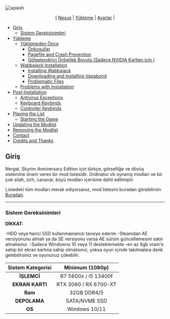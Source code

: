 ![splash](https://github.com/user-attachments/assets/54bce3d5-aa78-4c02-be28-da9efb27411f)

<p align="center">
  [ <a href="https://www.nexusmods.com/skyrimspecialedition/mods/128190">Nexus</a> |
  <a href="https://github.com/candrmz/Nergal-Mod-List-TR/blob/main/README.md">Yükleme</a> |
  <a href="https://github.com/candrmz/Nergal-Mod-List-TR/blob/main/D%C3%B6k%C3%BCmanlar/Ayarlar">Ayarlar</a> |


 - [Giriş](#Giriş)
   - [Sistem Gereksinimleri](#Sistem-Gereksinimleri)
  - [Yükleme](#Yükleme)
    - [Yüklemeden Önce](#Yüklemeden-Önce)
      - [Önkoşullar](#Önkoşullar)
      - [Pagefile and Crash Prevention](#pagefile-and-crash-prevention)
      - [Gölgelendirici Önbellek Boyutu (Sadece NVIDIA Kartları için )](#Gölgelendirici-Önbellek-Boyutu-Sadece-NVIDIA-Kartları-İçin)
    - [Wabbajack Installation](#wabbajack-installation)
      - [Installing Wabbajack](#installing-wabbajack)
      - [Downloading and Installing Vagabond](#downloading-and-installing-vagabond)
      - [Problematic Files](#problematic-files)
    - [Problems with Installation](#problems-with-installation)
  - [Post-Installation](#post-installation)
    - [Antivirus Exceptions](#antivirus-exceptions)
    - [Keyboard Keybinds](#keyboard-keybinds)
    - [Controller Keybinds](#controller-keybinds)
  - [Playing the List](#playing-the-list)
    - [Starting the Game](#starting-the-game)
  - [Updating the Modlist](#updating-the-modlist)
  - [Removing the Modlist](#removing-the-modlist)
  - [Contact](#contact)
  - [Credits and Thanks](#credits-and-thanks)

## Giriş

Nergal, Skyrim Anniversary Edition için türkçe, görselliğe ve dövüş sistemine önem veren bir mod listesidir. Ordinator vb oynanış modları ve bir çok silah, zırh, canavar, büyü modları içerisine dahil edilmiştir.

Listedeki tüm modları merak ediyorsanız, mod listesini buradan görebilirsin [Buradan](https://loadorderlibrary.com/lists/nergal-2).

---

### Sistem Gereksinimleri


**DİKKAT:**

-HDD veya harici SSD kullanmamanızı tavsiye ederim 
-Steamdan AE versiyonunu almalı ya da SE versiyonu varsa AE sürüm güncellemesini satın almalısınız.
-Sadece Windowns 10 veya 11 desteklemekte
-en az 8gb vram'e sahip bir ekran kartına sahip olmalısınız, yoksa oyun içinde takılmalara denk gelebilirsiniz ve oyununuz çökebilir.

| Sistem Kategorisi | Minimum (1080p) | 
|     :---:    |      :---:    |
| **İŞLEMCİ**   | R7 5600x / i5 13400f |
| **EKRAN KARTI**    |  RTX 3060 / RX 6700-XT  | 
| **Ram**    | 32GB DDR4/5 | 
| **DEPOLAMA**    | SATA/NVME SSD | 
| **OS**    | Windows 10/11 | 
